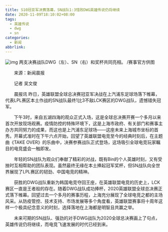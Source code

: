 ```yaml
---
title: S10冠亚军决赛落幕，SN战队1:3惜败DWG英雄传说仍将继续
date: 2020-11-09T18:10:02+08:00
tags:
  - 英雄传说
  - dwg
  - sn
categories:
  - 新闻
abbrlink:
---
```


![img](https://cdn.jsdelivr.net/gh/yakeing/Documentation@main/Hexo/images/d02e-kcieyvz1535760.jpg)
两支决赛战队DWG（左）、SN（右）和奖杯共同亮相。 /赛事官方供图

　　来源：新闻晨报

　　记者  吴文俊

　　晨报讯  昨日，英雄联盟全球总决赛冠亚军决战在上汽浦东足球场落下帷幕，代表LPL赛区本土作战的SN战队最终1比3不敌LCK赛区的DWG战队，遗憾错失冠军。

　　下午3时，来自五湖四海的观众正式入场，这是全球总决赛开赛一个多月以来首次开放现场观赛。疫情防控的特殊环境下，这是上海市政府、有关部门和赛事主办方共同努力的成果，而这也是上汽浦东足球场——这座未来上海城市坐标的首秀。开幕式准时在下午六点开始，回望了英雄联盟电竞至今的经典时刻后，在主题曲《TAKE OVER》的乐曲中，决赛参赛战队正式登场，这场吸引全球电竞玩家瞩目的电竞盛会一触即发。

　　年轻的SN战队为观众们奉献了精彩的对战，既有Bin的个人英雄时刻，又有受挫时互相帮助的团队表现。虽然最终无缘在本土捧起冠军奖杯，但SN战队向全世界展现了LPL赛区的韧劲、中国电竞的精神。

　　获胜的DWG战队重新为韩国电竞夺回王座，在英雄联盟电竞的历史上，LCK赛区一直是王者般的存在。随着DWG战队成功捧杯，2020英雄联盟全球总决赛正式落下帷幕。回望过去一个多月的赛事历程，上海充分展现了全球电竞之都的主场风采。从防疫管控、技术支持、市场发展等多个角度看，英雄联盟赛事将十周年这样一个极具纪念意义的时刻，选择落地在上海都是明智且共赢之举。

　　未来可期的SN战队、强劲的对手DWG战队为2020全球总决赛画上了句点，英雄传说仍将继续，而电竞飞速发展的时代已经到来。